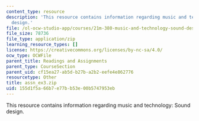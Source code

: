```yaml
---
content_type: resource
description: 'This resource contains information regarding music and technology: Sound
  design.'
file: /ol-ocw-studio-app/courses/21m-380-music-and-technology-sound-design-spring-2016/155d1f5a66b7e77bb53e00b5747953eb_assn_ex3.zip
file_size: 78736
file_type: application/zip
learning_resource_types: []
license: https://creativecommons.org/licenses/by-nc-sa/4.0/
ocw_type: OCWFile
parent_title: Readings and Assignments
parent_type: CourseSection
parent_uid: cf15ea27-ab5d-b27b-a2b2-eefe4e862776
resourcetype: Other
title: assn_ex3.zip
uid: 155d1f5a-66b7-e77b-b53e-00b5747953eb
---
```

This resource contains information regarding music and technology: Sound design.